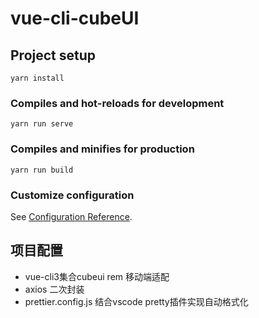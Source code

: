 # vue-cli-cubeUI

## Project setup
```
yarn install
```

### Compiles and hot-reloads for development
```
yarn run serve
```

### Compiles and minifies for production
```
yarn run build
```

### Customize configuration
See [Configuration Reference](https://cli.vuejs.org/config/).

## 项目配置
- vue-cli3集合cubeui rem 移动端适配
- axios 二次封装
- prettier.config.js 结合vscode pretty插件实现自动格式化